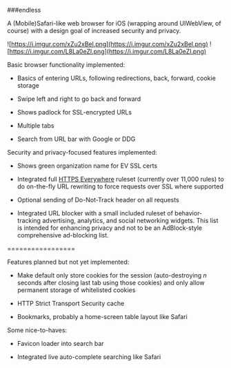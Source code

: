 ###endless

A (Mobile)Safari-like web browser for iOS (wrapping around UIWebView, of
course) with a design goal of increased security and privacy.

![https://i.imgur.com/xZu2xBel.png](https://i.imgur.com/xZu2xBel.png) ![https://i.imgur.com/L8La0eZl.png](https://i.imgur.com/L8La0eZl.png)

Basic browser functionality implemented:

- Basics of entering URLs, following redirections, back, forward, cookie storage

- Swipe left and right to go back and forward

- Shows padlock for SSL-encrypted URLs

- Multiple tabs

- Search from URL bar with Google or DDG

Security and privacy-focused features implemented:

- Shows green organization name for EV SSL certs

- Integrated full [HTTPS Everywhere](https://www.eff.org/HTTPS-EVERYWHERE)
  ruleset (currently over 11,000 rules) to do on-the-fly URL rewriting to force
  requests over SSL where supported

- Optional sending of Do-Not-Track header on all requests

- Integrated URL blocker with a small included ruleset of behavior-tracking
  advertising, analytics, and social networking widgets.  This list is
  intended for enhancing privacy and not to be an AdBlock-style comprehensive
  ad-blocking list.

=================

Features planned but not yet implemented:

- Make default only store cookies for the session (auto-destroying *n* seconds
  after closing last tab using those cookies) and only allow permanent storage
  of whitelisted cookies

- HTTP Strict Transport Security cache

- Bookmarks, probably a home-screen table layout like Safari

Some nice-to-haves:

- Favicon loader into search bar

- Integrated live auto-complete searching like Safari
